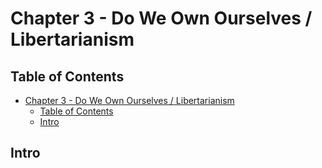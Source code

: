 # Chapter 3 - Do We Own Ourselves / Libertarianism

## Table of Contents

- [Chapter 3 - Do We Own Ourselves / Libertarianism](#chapter-3---do-we-own-ourselves--libertarianism)
  - [Table of Contents](#table-of-contents)
  - [Intro](#intro)

## Intro
